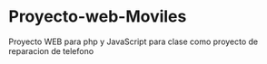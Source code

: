 # Proyecto-web-Moviles
Proyecto WEB para php y JavaScript para clase como proyecto de reparacion de telefono
